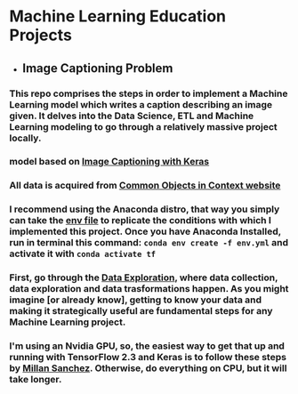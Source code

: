 # Machine Learning Education Projects

* ## Image Captioning Problem

### This repo comprises the steps in order to implement a Machine Learning model which writes a caption describing an image given. It delves into the Data Science, ETL and Machine Learning modeling to go through a relatively massive project locally. 
### model based on [Image Captioning with Keras](https://towardsdatascience.com/image-captioning-with-keras-teaching-computers-to-describe-pictures-c88a46a311b8)
### All data is acquired from [Common Objects in Context website](https://cocodataset.org/#download)

### I recommend using the Anaconda distro, that way you simply can take the [env file](env.yml) to replicate the conditions with which I implemented this project. Once you have Anaconda Installed, run in terminal this command: ```conda env create -f env.yml``` and activate it with ```conda activate tf ```

### First, go through the [Data Exploration](data_exploration.ipynb), where data collection, data exploration and data trasformations happen. As you might imagine [or already know], getting to know your data and making it strategically useful are fundamental steps for any Machine Learning project.

### I'm using an Nvidia GPU, so, the easiest way to get that up and running with TensorFlow 2.3 and Keras is to follow these steps by [Millan Sanchez](https://millansanchez.medium.com/install-tensorflow-2-with-gpu-support-dec-2020-for-windows-10-using-conda-e4c0d838d497). Otherwise, do everything on CPU, but it will take longer.
